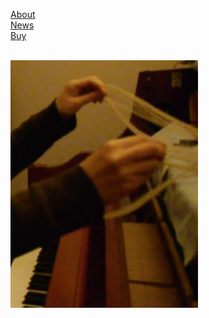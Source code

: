 [About](post/aboutcv.md)<br>
[News](post/news.md)<br>
[Buy](post/buy.md)<br><br>

<img src="/img/icon.png"><br>


<!---[Jiyeon Kim---*music project, performance*](post/jiyeonkim.md)<br>
[11---*performance, records*](post/11.md)<br>
[11min---*performances, records*](post/11min.md)<br>
[weather report---*radio, publication, installation, camp*](post/weatherreport.md)<br>
[Transparent Music---*performances, records, publication, screening*](post/tm.md)<br>--->




